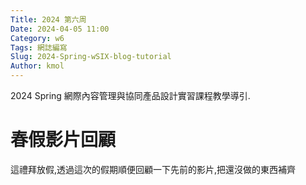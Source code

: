 ```yaml
---
Title: 2024 第六周
Date: 2024-04-05 11:00
Category: w6
Tags: 網誌編寫
Slug: 2024-Spring-wSIX-blog-tutorial
Author: kmol
---
```


2024 Spring 網際內容管理與協同產品設計實習課程教學導引.

<!-- PELICAN_END_SUMMARY -->

# 春假影片回顧
這禮拜放假,透過這次的假期順便回顧一下先前的影片,把還沒做的東西補齊